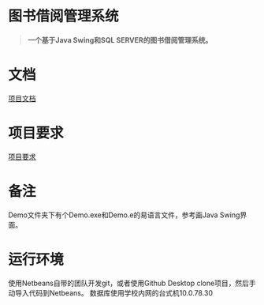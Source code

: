 # 图书借阅管理系统
>#### 一个基于Java Swing和SQL SERVER的图书借阅管理系统。
# 文档
[项目文档](/项目文档.docx)
# 项目要求
[项目要求](/Java实验七-GUI+JDBC数据库编程.ppt)
# 备注
Demo文件夹下有个Demo.exe和Demo.e的易语言文件，参考画Java Swing界面。
# 运行环境
使用Netbeans自带的团队开发git，或者使用Github Desktop clone项目，然后手动导入代码到Netbeans。
数据库使用学校内网的台式机10.0.78.30